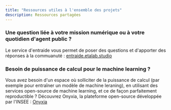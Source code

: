 ```yaml
---
title: "Ressources utiles à l'ensemble des projets"
description: Ressources partagées
---
```



### Une question liée à votre mission numérique ou à votre quotidien d'agent public ? 
Le service d'entraide vous permet de poser des questions et d'apporter des réponses à la commuanuté : [entraide.etalab.studio](https://entraide.etalab.studio/)

### Besoin de puissance de calcul pour le machine learning ?

Vous avez besoin d'un espace où solliciter de la puissance de calcul (par exemple pour entraîner un modèle de machine leraning), en utilisant des services open-source de machine learning, et ce de façon parfaitement reproductible ? 
Découvrez Onyxia, la plateforme open-source développée par l'INSEE : [Onyxia](https://onyxia.lab.sspcloud.fr/)